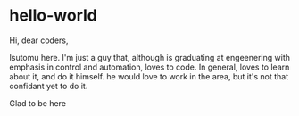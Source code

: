 # hello-world

Hi, dear coders,

Isutomu here. I'm just a guy that, although is graduating at engeenering with emphasis in control and automation, loves to code.
In general, loves to learn about it, and do it himself. he would love to work in the area, but it's not that confidant yet to do it.

Glad to be here
